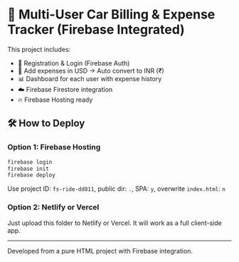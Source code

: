 
# 🚗 Multi-User Car Billing & Expense Tracker (Firebase Integrated)

This project includes:
- 🔐 Registration & Login (Firebase Auth)
- 💸 Add expenses in USD → Auto convert to INR (₹)
- 📊 Dashboard for each user with expense history
- ☁️ Firebase Firestore integration
- 🔥 Firebase Hosting ready

## 🛠 How to Deploy

### Option 1: Firebase Hosting

```bash
firebase login
firebase init
firebase deploy
```

Use project ID: `fs-ride-dd811`, public dir: `.`, SPA: `y`, overwrite `index.html`: `n`

### Option 2: Netlify or Vercel

Just upload this folder to Netlify or Vercel. It will work as a full client-side app.

---

Developed from a pure HTML project with Firebase integration.
